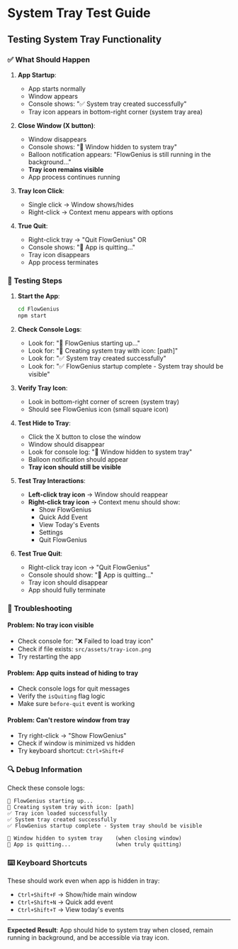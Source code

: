 # System Tray Test Guide

## Testing System Tray Functionality

### ✅ **What Should Happen**

1. **App Startup**:
   - App starts normally
   - Window appears
   - Console shows: "✅ System tray created successfully"
   - Tray icon appears in bottom-right corner (system tray area)

2. **Close Window (X button)**:
   - Window disappears
   - Console shows: "🔽 Window hidden to system tray"  
   - Balloon notification appears: "FlowGenius is still running in the background..."
   - **Tray icon remains visible**
   - App process continues running

3. **Tray Icon Click**:
   - Single click → Window shows/hides
   - Right-click → Context menu appears with options

4. **True Quit**:
   - Right-click tray → "Quit FlowGenius" OR
   - Console shows: "🚪 App is quitting..."
   - Tray icon disappears
   - App process terminates

### 🔧 **Testing Steps**

1. **Start the App**:
   ```bash
   cd FlowGenius
   npm start
   ```

2. **Check Console Logs**:
   - Look for: "🚀 FlowGenius starting up..."
   - Look for: "🔧 Creating system tray with icon: [path]"
   - Look for: "✅ System tray created successfully"
   - Look for: "✅ FlowGenius startup complete - System tray should be visible"

3. **Verify Tray Icon**:
   - Look in bottom-right corner of screen (system tray)
   - Should see FlowGenius icon (small square icon)

4. **Test Hide to Tray**:
   - Click the X button to close the window
   - Window should disappear
   - Look for console log: "🔽 Window hidden to system tray"
   - Balloon notification should appear
   - **Tray icon should still be visible**

5. **Test Tray Interactions**:
   - **Left-click tray icon** → Window should reappear
   - **Right-click tray icon** → Context menu should show:
     - Show FlowGenius
     - Quick Add Event
     - View Today's Events  
     - Settings
     - Quit FlowGenius

6. **Test True Quit**:
   - Right-click tray icon → "Quit FlowGenius"
   - Console should show: "🚪 App is quitting..."
   - Tray icon should disappear
   - App should fully terminate

### 🐛 **Troubleshooting**

#### **Problem: No tray icon visible**
- Check console for: "❌ Failed to load tray icon"
- Check if file exists: `src/assets/tray-icon.png`
- Try restarting the app

#### **Problem: App quits instead of hiding to tray**
- Check console logs for quit messages
- Verify the `isQuiting` flag logic
- Make sure `before-quit` event is working

#### **Problem: Can't restore window from tray**
- Try right-click → "Show FlowGenius"
- Check if window is minimized vs hidden
- Try keyboard shortcut: `Ctrl+Shift+F`

### 🔍 **Debug Information**

Check these console logs:
```
🚀 FlowGenius starting up...
🔧 Creating system tray with icon: [path]
✅ Tray icon loaded successfully  
✅ System tray created successfully
✅ FlowGenius startup complete - System tray should be visible

🔽 Window hidden to system tray    (when closing window)
🚪 App is quitting...              (when truly quitting)
```

### ⌨️ **Keyboard Shortcuts**

These should work even when app is hidden in tray:
- `Ctrl+Shift+F` → Show/hide main window
- `Ctrl+Shift+N` → Quick add event  
- `Ctrl+Shift+T` → View today's events

---

**Expected Result**: App should hide to system tray when closed, remain running in background, and be accessible via tray icon. 